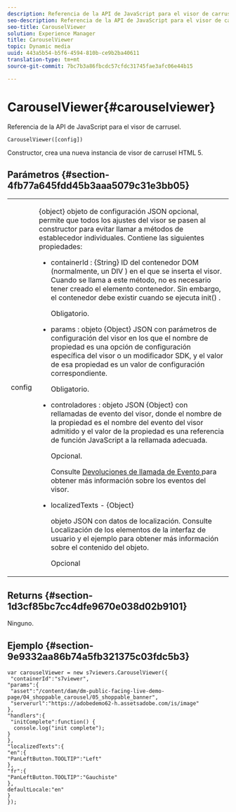 ```yaml
---
description: Referencia de la API de JavaScript para el visor de carrusel.
seo-description: Referencia de la API de JavaScript para el visor de carrusel.
seo-title: CarouselViewer
solution: Experience Manager
title: CarouselViewer
topic: Dynamic media
uuid: 443a5b54-b5f6-4594-810b-ce9b2ba40611
translation-type: tm+mt
source-git-commit: 7bc7b3a86fbcdc57cfdc31745fae3afc06e44b15

---
```



# CarouselViewer{#carouselviewer}

Referencia de la API de JavaScript para el visor de carrusel.

`CarouselViewer([config])`

Constructor, crea una nueva instancia de visor de carrusel HTML 5.

## Parámetros {#section-4fb77a645fdd45b3aaa5079c31e3bb05}

<table id="table_896DFF34A68A403DB93A6D597461A573"> 
 <tbody> 
  <tr> 
   <td colname="col1"> <p> <span class="codeph"> <span class="varname"> config </span></span> </p> </td> 
   <td colname="col2"> <p> <span class="codeph"> {object} </span> objeto de configuración JSON opcional, permite que todos los ajustes del visor se pasen al constructor para evitar llamar a métodos de establecedor individuales. Contiene las siguientes propiedades: </p> <p> 
     <ul id="ul_789DBD5B72ED4C80B685455B0D59494D"> 
      <li id="li_28FDCB53E4AD4097A51F21B876C18FB1"> <p> <span class="codeph"> containerId </span> : <span class="codeph"> {String} </span> ID del contenedor DOM (normalmente, un <span class="codeph"> DIV </span>) en el que se inserta el visor. Cuando se llama a este método, no es necesario tener creado el elemento contenedor. Sin embargo, el contenedor debe existir cuando se <span class="codeph"> ejecuta init() </span> . </p> <p>Obligatorio. </p> </li> 
      <li id="li_FDE00392DC1544ABBDD75F81EF814EF2"> <p> <span class="codeph"> params </span> : <span class="codeph"> objeto {Object} </span> JSON con parámetros de configuración del visor en los que el nombre de propiedad es una opción de configuración específica del visor o un modificador SDK, y el valor de esa propiedad es un valor de configuración correspondiente. </p> <p>Obligatorio. </p> </li> 
      <li id="li_C534D5091CDA4717BCC48E3EBBF09AB8"> <p> <span class="codeph"> controladores </span> : <span class="codeph"> objeto JSON {Object} </span> con rellamadas de evento del visor, donde el nombre de la propiedad es el nombre del evento del visor admitido y el valor de la propiedad es una referencia de función JavaScript a la rellamada adecuada. </p> <p>Opcional. </p> <p>Consulte <a href="../../../c-html5-aem-asset-viewers/c-html5-aem-carousel/c-html5-aem-carousel-event-callbacks.md#concept-66d5996f2b1b44cab3d5264cda5c50cd" format="dita" scope="local"> Devoluciones de llamada de Evento </a> para obtener más información sobre los eventos del visor. </p> </li> 
      <li id="li_CD88EDB586B241DBB87B13709F24C454"> <p> <span class="codeph"> localizedTexts </span> - <span class="codeph"> {Object} </span> </p> <p> objeto JSON con datos de localización. Consulte Localización de los elementos de la interfaz de usuario y el ejemplo para obtener más información sobre el contenido del objeto. </p> <p>Opcional </p> </li> 
     </ul> </p> </td> 
  </tr> 
 </tbody> 
</table>

## Returns {#section-1d3cf85bc7cc4dfe9670e038d02b9101}

Ninguno.

## Ejemplo {#section-9e9332aa86b74a5fb321375c03fdc5b3}

```
var carouselViewer = new s7viewers.CarouselViewer({ 
 "containerId":"s7viewer", 
"params":{ 
 "asset":"/content/dam/dm-public-facing-live-demo-page/04_shoppable_carousel/05_shoppable_banner", 
 "serverurl":"https://adobedemo62-h.assetsadobe.com/is/image" 
}, 
"handlers":{ 
 "initComplete":function() { 
  console.log("init complete"); 
} 
}, 
"localizedTexts":{ 
"en":{ 
"PanLeftButton.TOOLTIP":"Left" 
}, 
"fr":{ 
"PanLeftButton.TOOLTIP":"Gauchiste" 
}, 
defaultLocale:"en" 
} 
});
```

